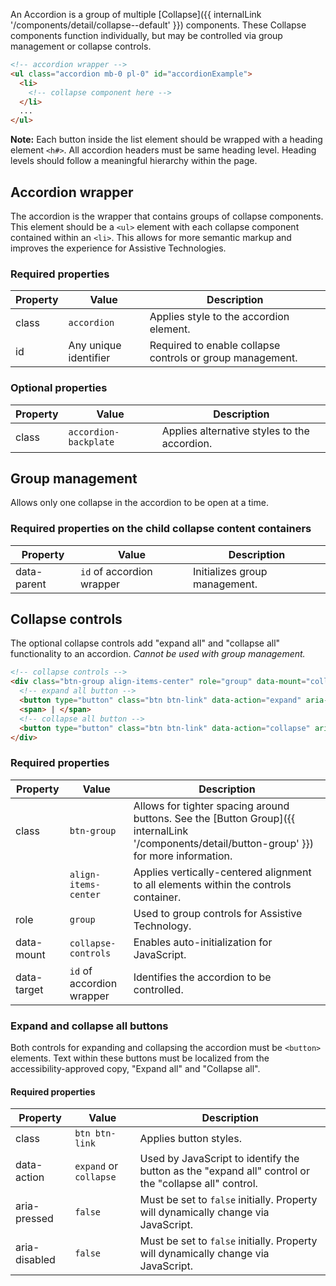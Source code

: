 An Accordion is a group of multiple [Collapse]({{ internalLink '/components/detail/collapse--default' }}) components. These Collapse components function individually, but may be controlled via group management or collapse controls.

```html
<!-- accordion wrapper -->
<ul class="accordion mb-0 pl-0" id="accordionExample">
  <li>
    <!-- collapse component here -->
  </li>
  ...
</ul>
```
**Note:** Each button inside the list element should be wrapped with a heading element `<h#>`. All accordion headers must be same heading level. Heading levels should follow a meaningful hierarchy within the page.  
## Accordion wrapper
The accordion is the wrapper that contains groups of collapse components. This element should be a `<ul>` element with each collapse component contained within an `<li>`. This allows for more semantic markup and improves the experience for Assistive Technologies.

### Required properties
| Property        | Value                 | Description |
|-----------------|-----------------------|-------------|
| class           | `accordion`           | Applies style to the accordion element. |
| id              | Any unique identifier | Required to enable collapse controls or group management. |

### Optional properties
| Property        | Value                 | Description |
|-----------------|-----------------------|-------------|
| class           | `accordion-backplate` | Applies alternative styles to the accordion. |


## Group management
Allows only one collapse in the accordion to be open at a time.

### Required properties on the child collapse content containers
| Property    | Value                     | Description |
|-------------|---------------------------|-------------|
| data-parent | `id` of accordion wrapper | Initializes group management. |


## Collapse controls
The optional collapse controls add "expand all" and "collapse all" functionality to an accordion. *Cannot be used with group management.*

```html
<!-- collapse controls -->
<div class="btn-group align-items-center" role="group" data-mount="collapse-controls" data-target="#accordionExample">
  <!-- expand all button -->
  <button type="button" class="btn btn-link" data-action="expand" aria-pressed="false" aria-disabled="false">Expand all</button>
  <span> | </span>
  <!-- collapse all button -->
  <button type="button" class="btn btn-link" data-action="collapse" aria-pressed="false" aria-disabled="false">Collapse all</button>
</div>
```

### Required properties
| Property        | Value                 | Description |
|-----------------|-----------------------|-------------|
| class           | `btn-group`           | Allows for tighter spacing around buttons. See the [Button Group]({{ internalLink '/components/detail/button-group' }}) for more information. |
|                 | `align-items-center`  | Applies vertically-centered alignment to all elements within the controls container. |
| role            | `group`               | Used to group controls for Assistive Technology. |
| data-mount      | `collapse-controls`       | Enables auto-initialization for JavaScript. |
| data-target     | `id` of accordion wrapper | Identifies the accordion to be controlled. |

### Expand and collapse all buttons
Both controls for expanding and collapsing the accordion must be `<button>` elements. Text within these buttons must be localized from the accessibility-approved copy, "Expand all" and "Collapse all".

#### Required properties
| Property        | Value                  | Description |
|-----------------|------------------------|-------------|
| class           | `btn btn-link`         | Applies button styles. |
| data-action     | `expand` or `collapse` | Used by JavaScript to identify the button as the "expand all" control or the "collapse all" control. |
| aria-pressed    | `false`                | Must be set to `false` initially. Property will dynamically change via JavaScript. |
| aria-disabled   | `false`                | Must be set to `false` initially. Property will dynamically change via JavaScript. |
